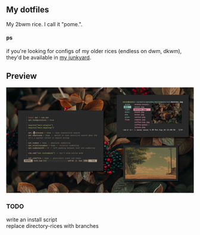 ## My dotfiles
My 2bwm rice. I call it "pome.".
#### ps
if you're looking for configs of my older rices (endless on dwm, dkwm), they'd be available in [my junkyard](https://github.com/savar95x/junkyard).

## Preview
<img src=.assets/pome.png />

### TODO
write an install script<br>
replace directory-rices with branches
